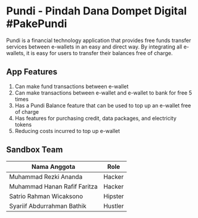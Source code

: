 # Pundi - Pindah Dana Dompet Digital #PakePundi

Pundi is a financial technology application that provides free funds transfer services between
e-wallets in an easy and direct way. By integrating all e-wallets, it is easy for users to transfer
their balances free of charge.

## App Features

1. Can make fund transactions between e-wallet
2. Can make transactions between e-wallet and e-wallet to bank for free 5 times
3. Has a Pundi Balance feature that can be used to top up an e-wallet free of charge
4. Has features for purchasing credit, data packages, and electricity tokens
5. Reducing costs incurred to top up e-wallet

## Sandbox Team

| Nama Anggota| Role |
| ------------ | ------------ |
| Muhammad Rezki Ananda | Hacker |
| Muhammad Hanan Rafif Faritza | Hacker |
| Satrio Rahman Wicaksono | Hipster |
| Syariif Abdurrahman Bathik | Hustler |
